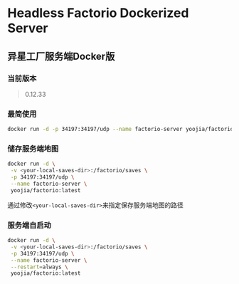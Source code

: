 # Headless Factorio Dockerized Server
## 异星工厂服务端Docker版

### 当前版本

> 0.12.33

### 最简使用


```bash
docker run -d -p 34197:34197/udp --name factorio-server yoojia/factorio:latest
```

### 储存服务端地图

```bash
docker run -d \
 -v <your-local-saves-dir>:/factorio/saves \
 -p 34197:34197/udp \
 --name factorio-server \
 yoojia/factorio:latest
```

通过修改`<your-local-saves-dir>`来指定保存服务端地图的路径

### 服务端自启动

```bash
docker run -d \
 -v <your-local-saves-dir>:/factorio/saves \
 -p 34197:34197/udp \
 --name factorio-server \
 --restart=always \
 yoojia/factorio:latest
```
